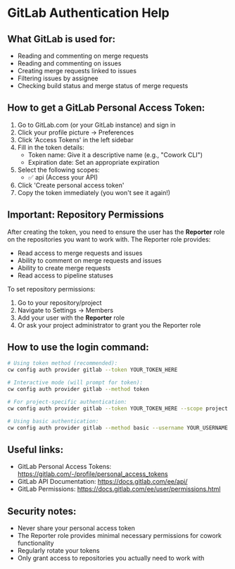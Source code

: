 # GitLab Authentication Help

## What GitLab is used for:
- Reading and commenting on merge requests
- Reading and commenting on issues
- Creating merge requests linked to issues
- Filtering issues by assignee
- Checking build status and merge status of merge requests

## How to get a GitLab Personal Access Token:
1. Go to GitLab.com (or your GitLab instance) and sign in
2. Click your profile picture → Preferences
3. Click 'Access Tokens' in the left sidebar
4. Fill in the token details:
   - Token name: Give it a descriptive name (e.g., "Cowork CLI")
   - Expiration date: Set an appropriate expiration
5. Select the following scopes:
   - ✅ api (Access your API)
6. Click 'Create personal access token'
7. Copy the token immediately (you won't see it again!)

## Important: Repository Permissions
After creating the token, you need to ensure the user has the **Reporter** role on the repositories you want to work with. The Reporter role provides:
- Read access to merge requests and issues
- Ability to comment on merge requests and issues
- Ability to create merge requests
- Read access to pipeline statuses

To set repository permissions:
1. Go to your repository/project
2. Navigate to Settings → Members
3. Add your user with the **Reporter** role
4. Or ask your project administrator to grant you the Reporter role

## How to use the login command:
```bash
# Using token method (recommended):
cw config auth provider gitlab --token YOUR_TOKEN_HERE

# Interactive mode (will prompt for token):
cw config auth provider gitlab --method token

# For project-specific authentication:
cw config auth provider gitlab --token YOUR_TOKEN_HERE --scope project

# Using basic authentication:
cw config auth provider gitlab --method basic --username YOUR_USERNAME --password YOUR_PASSWORD
```

## Useful links:
- GitLab Personal Access Tokens: https://gitlab.com/-/profile/personal_access_tokens
- GitLab API Documentation: https://docs.gitlab.com/ee/api/
- GitLab Permissions: https://docs.gitlab.com/ee/user/permissions.html

## Security notes:
- Never share your personal access token
- The Reporter role provides minimal necessary permissions for cowork functionality
- Regularly rotate your tokens
- Only grant access to repositories you actually need to work with
